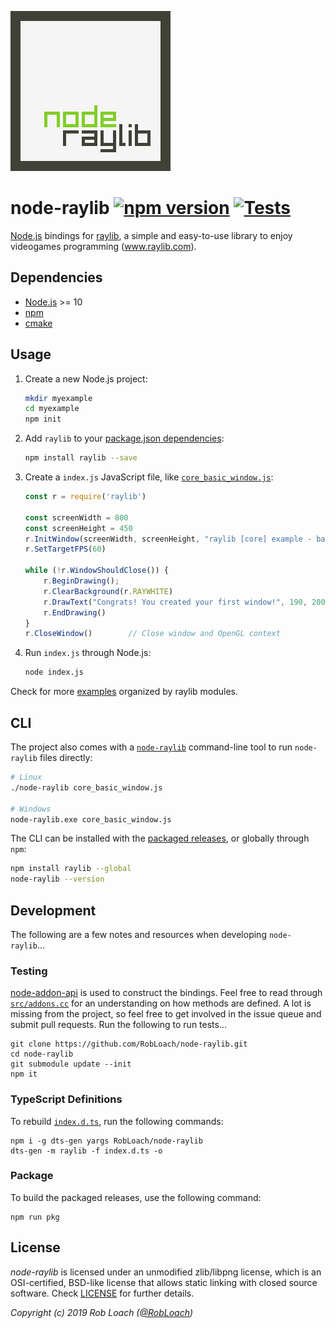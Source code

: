 ![node-raylib Logo](logo/raylib-node_256x256.png)

# node-raylib [![npm version](http://img.shields.io/npm/v/raylib.svg)](https://npmjs.org/package/raylib "View this project on npm") [![Tests](https://github.com/RobLoach/node-raylib/workflows/Tests/badge.svg)](https://github.com/RobLoach/node-raylib/actions?query=workflow%3ATests+branch%3Amaster "See automated test status on GitHub Actions")

[Node.js](https://nodejs.org) bindings for [raylib](https://www.raylib.com/), a simple and easy-to-use library to enjoy videogames programming (www.raylib.com).

## Dependencies

- [Node.js](https://nodejs.org) >= 10
- [npm](https://www.npmjs.com)
- [cmake](https://cmake.org)

## Usage

1. Create a new Node.js project:
    ``` bash
    mkdir myexample
    cd myexample
    npm init
    ```

1. Add `raylib` to your [package.json dependencies](https://docs.npmjs.com/files/package.json#dependencies):
    ``` bash
    npm install raylib --save
    ```

2. Create a `index.js` JavaScript file, like [`core_basic_window.js`](examples/core/core_basic_window.js):
    ``` javascript
    const r = require('raylib')

    const screenWidth = 800
    const screenHeight = 450
    r.InitWindow(screenWidth, screenHeight, "raylib [core] example - basic window")
    r.SetTargetFPS(60)

    while (!r.WindowShouldClose()) {
        r.BeginDrawing();
        r.ClearBackground(r.RAYWHITE)
        r.DrawText("Congrats! You created your first window!", 190, 200, 20, r.LIGHTGRAY)
        r.EndDrawing()
    }
    r.CloseWindow()        // Close window and OpenGL context
    ```

3. Run `index.js` through Node.js:
    ``` bash
    node index.js
    ```

Check for more [examples](examples) organized by raylib modules.

## CLI

The project also comes with a [`node-raylib`](https://github.com/RobLoach/node-raylib/blob/master/bin/node-raylib) command-line tool to run `node-raylib` files directly:

``` bash
# Linux
./node-raylib core_basic_window.js

# Windows
node-raylib.exe core_basic_window.js
```

The CLI can be installed with the [packaged releases](https://github.com/RobLoach/node-raylib/releases), or globally through `npm`:

``` bash
npm install raylib --global
node-raylib --version
```

## Development

The following are a few notes and resources when developing `node-raylib`...

### Testing

[node-addon-api](https://github.com/nodejs/node-addon-api) is used to construct the bindings. Feel free to read through [`src/addons.cc`](src/addons.cc) for an understanding on how methods are defined. A lot is missing from the project, so feel free to get involved in the issue queue and submit pull requests. Run the following to run tests...

```
git clone https://github.com/RobLoach/node-raylib.git
cd node-raylib
git submodule update --init
npm it
```

### TypeScript Definitions

To rebuild [`index.d.ts`](index.d.ts), run the following commands:

```
npm i -g dts-gen yargs RobLoach/node-raylib
dts-gen -m raylib -f index.d.ts -o
```

### Package

To build the packaged releases, use the following command:

```
npm run pkg
```

## License

*node-raylib* is licensed under an unmodified zlib/libpng license, which is an OSI-certified,
BSD-like license that allows static linking with closed source software. Check [LICENSE](LICENSE) for further details.

*Copyright (c) 2019 Rob Loach ([@RobLoach](https://twitter.com/RobLoach))*
